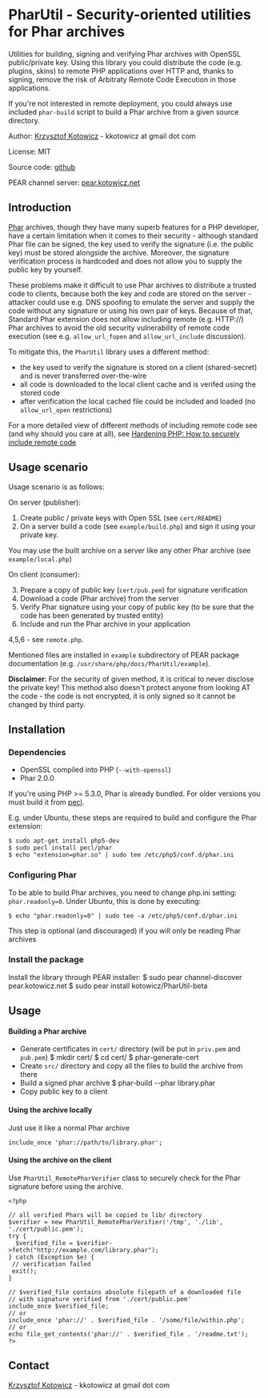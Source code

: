 PharUtil - Security-oriented utilities for Phar archives
========================================================

Utilities for building, signing and verifying Phar archives with OpenSSL public/private key.
Using this library you could distribute the code (e.g. plugins, skins) to remote PHP applications over HTTP
and, thanks to signing, remove the risk of Arbitraty Remote Code Execution in those applications.

If you're not interested in remote deployment, you could always use included `phar-build` script
to build a Phar archive from a given source directory.

Author: [Krzysztof Kotowicz](http://blog.kotowicz.net) - kkotowicz at gmail dot com

License: MIT

Source code: [github](http://github.com/koto/phar-util)

PEAR channel server: [pear.kotowicz.net](http://pear.kotowicz.net)

Introduction
------------
[Phar](http://php.net/manual/en/book.phar.php) archives, though they have many superb features for a PHP
developer, have a certain limitation when it comes to their security - although standard Phar file can
be signed, the key used to verify the signature (i.e. the public key) must be stored alongside the archive.
Moreover, the signature verification process is hardcoded and does not allow you to supply the public key
by yourself.

These problems make it difficult to use Phar archives to distribute a trusted code to
clients, because both the key and code are stored on the server - attacker could use e.g.
DNS spoofing to emulate the server and supply the code without any signature or using his own
pair of keys. Because of that, Standard Phar extension does not allow including remote (e.g. HTTP://) Phar
archives to avoid the old security vulnerability of remote code execution (see e.g. `allow_url_fopen`
and `allow_url_include` discussion).

To mitigate this, the `PharUtil` library uses a different method:

* the key used to verify the signature is stored on a client (shared-secret) and is
  never transferred over-the-wire
* all code is downloaded to the local client cache and is verifed using the stored code
* after verification the local cached file could be included and loaded (no `allow_url_open`
  restrictions)

For a more detailed view of different methods of including remote code see (and why should you care at all),
see [Hardening PHP: How to securely include remote code](http://blog.kotowicz.net/2010/07/hardening-php-how-to-securely-include.html)


Usage scenario
--------------

Usage scenario is as follows:

On server (publisher):

1. Create public / private keys with Open SSL (see `cert/README`)
2. On a server build a code (see `example/build.php`) and sign it using your private key.

You may use the built archive on a server like any other Phar archive (see `example/local.php`)

On client (consumer):

3. Prepare a copy of public key (`cert/pub.pem`) for signature verification
4. Download a code (Phar archive) from the server
5. Verify Phar signature using your copy of public key (to be sure that the code has
   been generated by trusted entity)
6. Include and run the Phar archive in your application

4,5,6 - see `remote.php`.

Mentioned files are installed in `example` subdirectory of PEAR package documentation
(e.g. `/usr/share/php/docs/PharUtil/example`).

**Disclaimer**: For the security of given method, it is critical to never disclose the private key!
This method also doesn't protect anyone from looking AT the code - the code is not encrypted,
it is only signed so it cannot be changed by third party.

Installation
----------
### Dependencies
* OpenSSL compiled into PHP (`--with-openssl`)
* Phar 2.0.0

If you're using PHP >= 5.3.0, Phar is already bundled. For older versions
you must build it from [pecl](http://pecl.php.net).

E.g. under Ubuntu, these steps are required to build and configure the Phar extension:

    $ sudo apt-get install php5-dev
    $ sudo pecl install pecl/phar
    $ echo "extension=phar.so" | sudo tee /etc/php5/conf.d/phar.ini

### Configuring Phar
To be able to build Phar archives, you need to change php.ini setting: `phar.readonly=0`.
Under Ubuntu, this is done by executing:

    $ echo "phar.readonly=0" | sudo tee -a /etc/php5/conf.d/phar.ini

This step is optional (and discouraged) if you will only be reading Phar archives

### Install the package

Install the library through PEAR installer:
    $ sudo pear channel-discover pear.kotowicz.net
    $ sudo pear install kotowicz/PharUtil-beta

Usage
-----

#### Building a Phar archive
* Generate certificates in `cert/` directory (will be put in `priv.pem` and `pub.pem`)
        $ mkdir cert/
        $ cd cert/
        $ phar-generate-cert
* Create `src/` directory and copy all the files to build the archive from there
* Build a signed phar archive
        $ phar-build --phar library.phar
* Copy public key to a client

#### Using the archive locally

Just use it like a normal Phar archive

    include_once 'phar://path/to/library.phar';

#### Using the archive on the client

Use `PharUtil_RemotePharVerifier` class to securely check for the Phar signature
before using the archive.

    <?php

    // all verified Phars will be copied to lib/ directory
    $verifier = new PharUtil_RemotePharVerifier('/tmp', './lib', './cert/public.pem');
    try {
      $verified_file = $verifier->fetch("http://example.com/library.phar");
    } catch (Exception $e) {
     // verification failed
     exit();
    }

    // $verified_file contains absolute filepath of a downloaded file
    // with signature verified from './cert/public.pem'
    include_once $verified_file;
    // or
    include_once 'phar://' . $verified_file . '/some/file/within.php';
    // or
    echo file_get_contents('phar://' . $verified_file . '/readme.txt');
    ?>

Contact
-------
[Krzysztof Kotowicz](http://blog.kotowicz.net) - kkotowicz at gmail dot com

